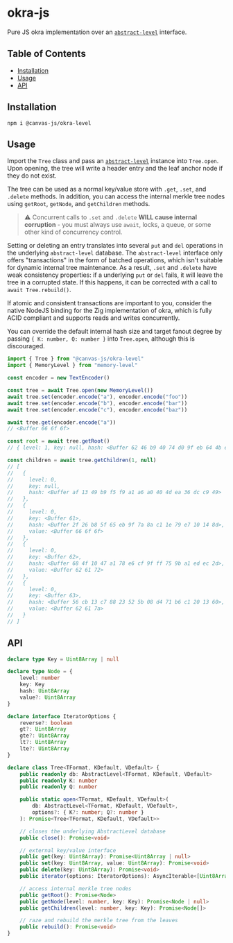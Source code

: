 # okra-js

Pure JS okra implementation over an [`abstract-level`](https://github.com/Level/abstract-level) interface.

## Table of Contents

- [Installation](#installation)
- [Usage](#usage)
- [API](#api)

## Installation

```
npm i @canvas-js/okra-level
```

## Usage

Import the `Tree` class and pass an [`abstract-level`](https://github.com/Level/abstract-level) instance into `Tree.open`. Upon opening, the tree will write a header entry and the leaf anchor node if they do not exist.

The tree can be used as a normal key/value store with `.get`, `.set`, and `.delete` methods. In addition, you can access the internal merkle tree nodes using `getRoot`, `getNode`, and `getChildren` methods.

> ⚠️ Concurrent calls to `.set` and `.delete` **WILL cause internal corruption** - you must always use `await`, locks, a queue, or some other kind of concurrency control.

Setting or deleting an entry translates into several `put` and `del` operations in the underlying `abstract-level` database. The `abstract-level` interface only offers "transactions" in the form of batched operations, which isn't suitable for dynamic internal tree maintenance. As a result, `.set` and `.delete` have weak consistency properties: if a underlying `put` or `del` fails, it will leave the tree in a corrupted state. If this happens, it can be corrected with a call to `await Tree.rebuild()`.

If atomic and consistent transactions are important to you, consider the native NodeJS binding for the Zig implementation of okra, which is fully ACID compliant and supports reads and writes concurrently.

You can override the default internal hash size and target fanout degree by passing `{ K: number, Q: number }` into `Tree.open`, although this is discouraged.

```js
import { Tree } from "@canvas-js/okra-level"
import { MemoryLevel } from "memory-level"

const encoder = new TextEncoder()

const tree = await Tree.open(new MemoryLevel())
await tree.set(encoder.encode("a"), encoder.encode("foo"))
await tree.set(encoder.encode("b"), encoder.encode("bar"))
await tree.set(encoder.encode("c"), encoder.encode("baz"))

await tree.get(encoder.encode("a"))
// <Buffer 66 6f 6f>

const root = await tree.getRoot()
// { level: 1, key: null, hash: <Buffer 62 46 b9 40 74 d0 9f eb 64 4b e1 a1 c1 2c 1f 50> }

const children = await tree.getChildren(1, null)
// [
//   {
//     level: 0,
//     key: null,
//     hash: <Buffer af 13 49 b9 f5 f9 a1 a6 a0 40 4d ea 36 dc c9 49>
//   },
//   {
//     level: 0,
//     key: <Buffer 61>,
//     hash: <Buffer 2f 26 b8 5f 65 eb 9f 7a 8a c1 1e 79 e7 10 14 8d>,
//     value: <Buffer 66 6f 6f>
//   },
//   {
//     level: 0,
//     key: <Buffer 62>,
//     hash: <Buffer 68 4f 10 47 a1 78 e6 cf 9f ff 75 9b a1 ed ec 2d>,
//     value: <Buffer 62 61 72>
//   },
//   {
//     level: 0,
//     key: <Buffer 63>,
//     hash: <Buffer 56 cb 13 c7 88 23 52 5b 08 d4 71 b6 c1 20 13 60>,
//     value: <Buffer 62 61 7a>
//   }
// ]
```

## API

```ts
declare type Key = Uint8Array | null

declare type Node = {
	level: number
	key: Key
	hash: Uint8Array
	value?: Uint8Array
}

declare interface IteratorOptions {
	reverse?: boolean
	gt?: Uint8Array
	gte?: Uint8Array
	lt?: Uint8Array
	lte?: Uint8Array
}

declare class Tree<TFormat, KDefault, VDefault> {
	public readonly db: AbstractLevel<TFormat, KDefault, VDefault>
	public readonly K: number
	public readonly Q: number

	public static open<TFormat, KDefault, VDefault>(
		db: AbstractLevel<TFormat, KDefault, VDefault>,
		options?: { K?: number; Q?: number }
	): Promise<Tree<TFormat, KDefault, VDefault>>

	// closes the underlying AbstractLevel database
	public close(): Promise<void>

	// external key/value interface
	public get(key: Uint8Array): Promise<Uint8Array | null>
	public set(key: Uint8Array, value: Uint8Array): Promise<void>
	public delete(key: Uint8Array): Promise<void>
	public iterator(options: IteratorOptions): AsyncIterable<[Uint8Array, Uint8Array]>

	// access internal merkle tree nodes
	public getRoot(): Promise<Node>
	public getNode(level: number, key: Key): Promise<Node | null>
	public getChildren(level: number, key: Key): Promise<Node[]>

	// raze and rebuild the merkle tree from the leaves
	public rebuild(): Promise<void>
}
```
